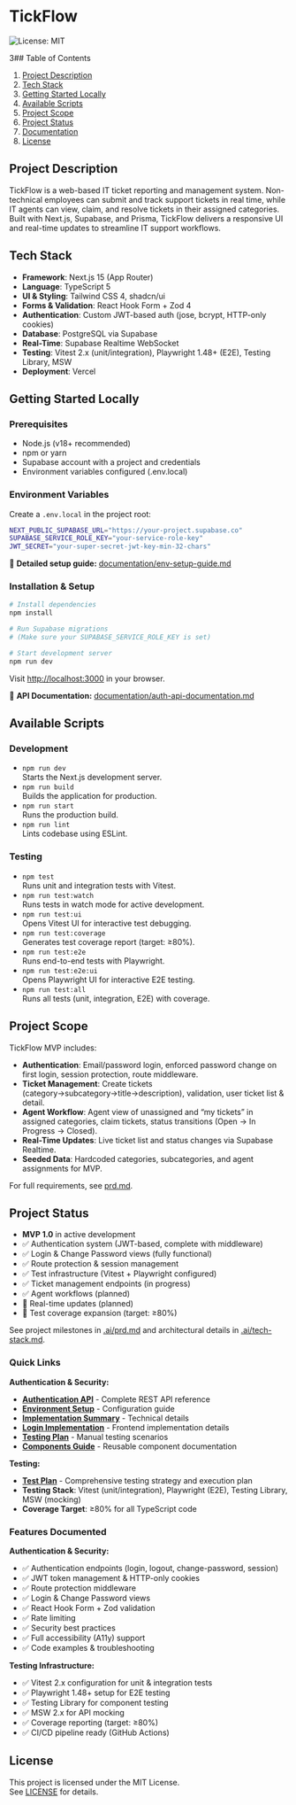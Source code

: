 # TickFlow

![License: MIT](https://img.shields.io/badge/License-MIT-yellow.svg)

3## Table of Contents
1. [Project Description](#project-description)  
2. [Tech Stack](#tech-stack)  
3. [Getting Started Locally](#getting-started-locally)  
4. [Available Scripts](#available-scripts)  
5. [Project Scope](#project-scope)  
6. [Project Status](#project-status)  
7. [Documentation](#documentation)  
8. [License](#license)  

## Project Description
TickFlow is a web-based IT ticket reporting and management system. Non-technical employees can submit and track support tickets in real time, while IT agents can view, claim, and resolve tickets in their assigned categories. Built with Next.js, Supabase, and Prisma, TickFlow delivers a responsive UI and real-time updates to streamline IT support workflows.

## Tech Stack
- **Framework**: Next.js 15 (App Router)  
- **Language**: TypeScript 5  
- **UI & Styling**: Tailwind CSS 4, shadcn/ui  
- **Forms & Validation**: React Hook Form + Zod 4  
- **Authentication**: Custom JWT-based auth (jose, bcrypt, HTTP-only cookies)  
- **Database**: PostgreSQL via Supabase  
- **Real-Time**: Supabase Realtime WebSocket  
- **Testing**: Vitest 2.x (unit/integration), Playwright 1.48+ (E2E), Testing Library, MSW  
- **Deployment**: Vercel  

## Getting Started Locally

### Prerequisites
- Node.js (v18+ recommended)  
- npm or yarn  
- Supabase account with a project and credentials  
- Environment variables configured (.env.local)

### Environment Variables
Create a `.env.local` in the project root:
```bash
NEXT_PUBLIC_SUPABASE_URL="https://your-project.supabase.co"
SUPABASE_SERVICE_ROLE_KEY="your-service-role-key"
JWT_SECRET="your-super-secret-jwt-key-min-32-chars"
```

📖 **Detailed setup guide:** [documentation/env-setup-guide.md](./documentation/env-setup-guide.md)

### Installation & Setup
```bash
# Install dependencies
npm install

# Run Supabase migrations
# (Make sure your SUPABASE_SERVICE_ROLE_KEY is set)

# Start development server
npm run dev
```

Visit [http://localhost:3000](http://localhost:3000) in your browser.

📖 **API Documentation:** [documentation/auth-api-documentation.md](./documentation/auth-api-documentation.md)

## Available Scripts

### Development
- `npm run dev`  
  Starts the Next.js development server.  
- `npm run build`  
  Builds the application for production.  
- `npm run start`  
  Runs the production build.  
- `npm run lint`  
  Lints codebase using ESLint.

### Testing
- `npm test`  
  Runs unit and integration tests with Vitest.  
- `npm run test:watch`  
  Runs tests in watch mode for active development.  
- `npm run test:ui`  
  Opens Vitest UI for interactive test debugging.  
- `npm run test:coverage`  
  Generates test coverage report (target: ≥80%).  
- `npm run test:e2e`  
  Runs end-to-end tests with Playwright.  
- `npm run test:e2e:ui`  
  Opens Playwright UI for interactive E2E testing.  
- `npm run test:all`  
  Runs all tests (unit, integration, E2E) with coverage.

## Project Scope
TickFlow MVP includes:
- **Authentication**: Email/password login, enforced password change on first login, session protection, route middleware.  
- **Ticket Management**: Create tickets (category→subcategory→title→description), validation, user ticket list & detail.  
- **Agent Workflow**: Agent view of unassigned and “my tickets” in assigned categories, claim tickets, status transitions (Open → In Progress → Closed).  
- **Real-Time Updates**: Live ticket list and status changes via Supabase Realtime.  
- **Seeded Data**: Hardcoded categories, subcategories, and agent assignments for MVP.

For full requirements, see [prd.md](.ai/prd.md).

## Project Status
- **MVP 1.0** in active development
- ✅ Authentication system (JWT-based, complete with middleware)
- ✅ Login & Change Password views (fully functional)
- ✅ Route protection & session management
- ✅ Test infrastructure (Vitest + Playwright configured)
- ✅ Ticket management endpoints (in progress)
- ✅ Agent workflows (planned)
- 🚧 Real-time updates (planned)
- 🚧 Test coverage expansion (target: ≥80%)

See project milestones in [.ai/prd.md](.ai/prd.md) and architectural details in [.ai/tech-stack.md](.ai/tech-stack.md).



### Quick Links

**Authentication & Security:**
- **[Authentication API](./documentation/auth-api-documentation.md)** - Complete REST API reference
- **[Environment Setup](./documentation/env-setup-guide.md)** - Configuration guide
- **[Implementation Summary](./documentation/auth-implementation-summary.md)** - Technical details
- **[Login Implementation](./documentation/login-implementation-complete.md)** - Frontend implementation details
- **[Testing Plan](./documentation/login-testing-plan.md)** - Manual testing scenarios
- **[Components Guide](./documentation/auth-components-guide.md)** - Reusable component documentation

**Testing:**
- **[Test Plan](.ai/test-plan.md)** - Comprehensive testing strategy and execution plan
- **Testing Stack**: Vitest (unit/integration), Playwright (E2E), Testing Library, MSW (mocking)
- **Coverage Target**: ≥80% for all TypeScript code

### Features Documented

**Authentication & Security:**
- ✅ Authentication endpoints (login, logout, change-password, session)
- ✅ JWT token management & HTTP-only cookies
- ✅ Route protection middleware
- ✅ Login & Change Password views
- ✅ React Hook Form + Zod validation
- ✅ Rate limiting
- ✅ Security best practices
- ✅ Full accessibility (A11y) support
- ✅ Code examples & troubleshooting

**Testing Infrastructure:**
- ✅ Vitest 2.x configuration for unit & integration tests
- ✅ Playwright 1.48+ setup for E2E testing
- ✅ Testing Library for component testing
- ✅ MSW 2.x for API mocking
- ✅ Coverage reporting (target: ≥80%)
- ✅ CI/CD pipeline ready (GitHub Actions)

## License
This project is licensed under the MIT License.  
See [LICENSE](LICENSE) for details.

